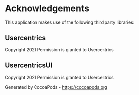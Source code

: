 # Acknowledgements
This application makes use of the following third party libraries:

## Usercentrics


Copyright 2021
Permission is granted to Usercentrics
                

## UsercentricsUI


Copyright 2021
Permission is granted to Usercentrics
                
Generated by CocoaPods - https://cocoapods.org
